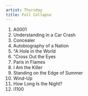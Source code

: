 ```yaml
---
artist: Thursday
title: Full Collapse
---
```


1. A0001
2. Understanding in a Car Crash
3. Concealer
4. Autobiography of a Nation
5. "A Hole in the World
6. "Cross Out the Eyes
7. Paris in Flames
8. I Am the Killer
9. Standing on the Edge of Summer
10. Wind-Up
11. How Long Is the Night?
12. i1100
